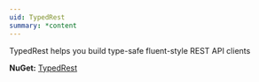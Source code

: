 ```yaml
---
uid: TypedRest
summary: *content
---
```

TypedRest helps you build type-safe fluent-style REST API clients

**NuGet:** [TypedRest](https://www.nuget.org/packages/TypedRest/)
